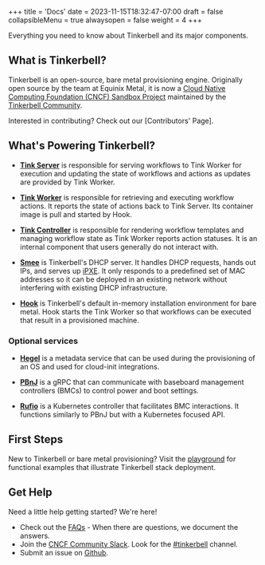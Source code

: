 +++
title = 'Docs'
date = 2023-11-15T18:32:47-07:00
draft = false
collapsibleMenu = true
alwaysopen = false
weight = 4
+++

Everything you need to know about Tinkerbell and its major components.

## What is Tinkerbell?

Tinkerbell is an open-source, bare metal provisioning engine. Originally open source by the team at Equinix Metal, it is now a [Cloud Native Computing Foundation (CNCF) Sandbox Project](https://www.cncf.io/projects/tinkerbell/) maintained by the [Tinkerbell Community](/community/).

Interested in contributing? Check out our [Contributors' Page].

## What's Powering Tinkerbell?

- **[Tink Server]** is responsible for serving workflows to Tink Worker for execution and updating the state of workflows and actions as updates are provided by Tink Worker.

- **[Tink Worker]** is responsible for retrieving and executing workflow actions. It reports the state of actions back to Tink Server. Its container image is pull and started by Hook.

- **[Tink Controller]** is responsible for rendering workflow templates and managing workflow state as Tink Worker reports action statuses. It is an internal component that users generally do not interact with.

- **[Smee]** is Tinkerbell's DHCP server.
  It handles DHCP requests, hands out IPs, and serves up [iPXE].
  It only responds to a predefined set of MAC addresses so it can be deployed in an existing network without interfering with existing DHCP infrastructure.

- **[Hook]** is Tinkerbell's default in-memory installation environment for bare metal. Hook starts the Tink Worker so that workflows can be executed that result in a provisioned machine.

### Optional services

- **[Hegel]** is a metadata service that can be used during the provisioning of an OS and used for cloud-init integrations.

- **[PBnJ]** is a gRPC that can communicate with baseboard management controllers (BMCs) to control power and boot settings.

- **[Rufio]** is a Kubernetes controller that facilitates BMC interactions. It functions similarly to PBnJ but with a Kubernetes focused API.

## First Steps

New to Tinkerbell or bare metal provisioning? Visit the [playground] for functional examples that illustrate Tinkerbell stack deployment.

## Get Help

Need a little help getting started? We're here!

- Check out the [FAQs] - When there are questions, we document the answers.
- Join the [CNCF Community Slack].
  Look for the [#tinkerbell] channel.
- Submit an issue on [Github].

[Smee]: /docs/services/Smee
[pbnj]: /docs/services/Pbnj
[hook]: /docs/services/HookOS
[hegel]: /docs/services/Hegel
[rufio]: /docs/services/Rufio
[tink server]: /docs/services/tink-server
[tink worker]: /docs/services/tink-worker
[tink controller]: /docs/services/tink-controller
[cncf community slack]: https://slack.cncf.io/
[faqs]: /faq/
[github]: https://github.com/tinkerbell
[ipxe]: https://ipxe.org/
[#tinkerbell]: https://app.slack.com/client/T08PSQ7BQ/C01SRB41GMT
[playground]: https://github.com/tinkerbell/playground